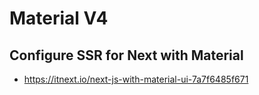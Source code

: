 # Material V4

## Configure SSR for Next with Material

- https://itnext.io/next-js-with-material-ui-7a7f6485f671
